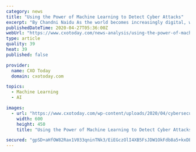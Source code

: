 ```yaml
---
category: news
title: "Using the Power of Machine Learning to Detect Cyber Attacks"
excerpt: "By Chandni Naidu As the world becomes increasingly digital, we are unlocking more value and growth than ever before. However, a challenge that governments,"
publishedDateTime: 2020-04-27T05:36:00Z
webUrl: "https://www.cxotoday.com/news-analysis/using-the-power-of-machine-learning-to-detect-cyber-attacks/"
type: article
quality: 39
heat: 39
published: false

provider:
  name: CXO Today
  domain: cxotoday.com

topics:
  - Machine Learning
  - AI

images:
  - url: "https://www.cxotoday.com/wp-content/uploads/2020/04/cybersecurity-machine-learning.jpg"
    width: 600
    height: 450
    title: "Using the Power of Machine Learning to Detect Cyber Attacks"

secured: "gpSD+aHfOW82Rax1V033qninTNk3/EiEGczOlI4XB5FsJDW1OkFdb8a5+kxDENOY6C2HxTOnvdnziCDyP5o8ij+GaW/UymHQbdYq3tnVuXyYTg09U9+NDPGjYKU+qW9+RzC1nT4jzMi1owFoucRq+vbUUVZOGNwZ255QK7/zgzE7OC1EDnrN2BrhN9V+peDfrocMRcGz++wAL+qXOvIzfzb9D/YYVZ+Ao6RtHXyOiEYHChnb+YTXGXIwS1gpMxNkoIclztkjW+zQPkYXSM8wdt4vTOIzTxtOTFs06OXScKxDwz5w9MgnqYg+l0ANHNSi;3GGOrs4ilVcfkp7wySxFBw=="
---
```


